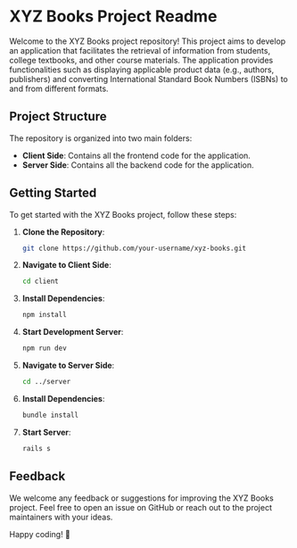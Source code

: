 # XYZ Books Project Readme

Welcome to the XYZ Books project repository! This project aims to develop an application that facilitates the retrieval of information from students, college textbooks, and other course materials. The application provides functionalities such as displaying applicable product data (e.g., authors, publishers) and converting International Standard Book Numbers (ISBNs) to and from different formats.

## Project Structure

The repository is organized into two main folders:

- **Client Side**: Contains all the frontend code for the application.
- **Server Side**: Contains all the backend code for the application.

## Getting Started

To get started with the XYZ Books project, follow these steps:

1. **Clone the Repository**:
   ``` bash
   git clone https://github.com/your-username/xyz-books.git
   ```
   
2. **Navigate to Client Side**: 
   ``` bash
   cd client
   ```

3. **Install Dependencies**:
   ``` bash
   npm install
   ```

4. **Start Development Server**:
   ``` bash
   npm run dev
   ```
   
5. **Navigate to Server Side**:
   ``` bash
   cd ../server
   ```

6. **Install Dependencies**:
    ``` bash
    bundle install
    ```

7. **Start Server**:
    ``` bash
    rails s
    ```

## Feedback

We welcome any feedback or suggestions for improving the XYZ Books project. Feel free to open an issue on GitHub or reach out to the project maintainers with your ideas.

Happy coding! 🚀








